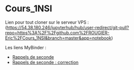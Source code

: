 # Cours_1NSI
Lien pour tout cloner sur le serveur VPS :
(https://54.38.180.246/jupyterhub/hub/user-redirect/git-pull?repo=https%3A%2F%2Fgithub.com%2FROUGIER-Eric%2FCours_1NSI&branch=master&app=notebook)

Les liens MyBinder :
- [Rappels de seconde](https://mybinder.org/v2/gh/ROUGIER-Eric/Cours_1NSI/2eaf45524ca8e6702d241dee38806f998dffc236)
- [Rappels de seconde : correction](https://mybinder.org/v2/gh/ROUGIER-Eric/Cours_1NSI/2eaf45524ca8e6702d241dee38806f998dffc236)
